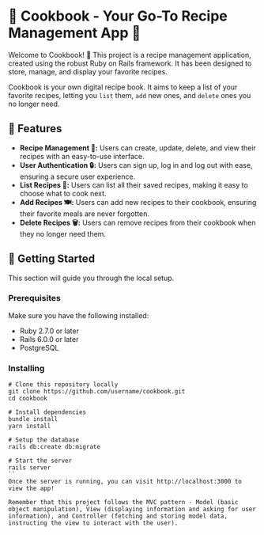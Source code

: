 # 🍳 Cookbook - Your Go-To Recipe Management App 🍳

Welcome to Cookbook! 🚀 This project is a recipe management application, created using the robust Ruby on Rails framework. It has been designed to store, manage, and display your favorite recipes.

Cookbook is your own digital recipe book. It aims to keep a list of your favorite recipes, letting you `list` them, `add` new ones, and `delete` ones you no longer need.

## 🔑 Features

- **Recipe Management 📝:** Users can create, update, delete, and view their recipes with an easy-to-use interface.
- **User Authentication 🔒:** Users can sign up, log in and log out with ease, ensuring a secure user experience.
- **List Recipes 📃:** Users can list all their saved recipes, making it easy to choose what to cook next.
- **Add Recipes 🍽️:** Users can add new recipes to their cookbook, ensuring their favorite meals are never forgotten.
- **Delete Recipes 🗑️:** Users can remove recipes from their cookbook when they no longer need them.

## 🚀 Getting Started

This section will guide you through the local setup.

### Prerequisites

Make sure you have the following installed:

- Ruby 2.7.0 or later
- Rails 6.0.0 or later
- PostgreSQL

### Installing

```
# Clone this repository locally
git clone https://github.com/username/cookbook.git
cd cookbook

# Install dependencies
bundle install
yarn install

# Setup the database
rails db:create db:migrate

# Start the server
rails server
``
Once the server is running, you can visit http://localhost:3000 to view the app!

Remember that this project follows the MVC pattern - Model (basic object manipulation), View (displaying information and asking for user information), and Controller (fetching and storing model data, instructing the view to interact with the user).
